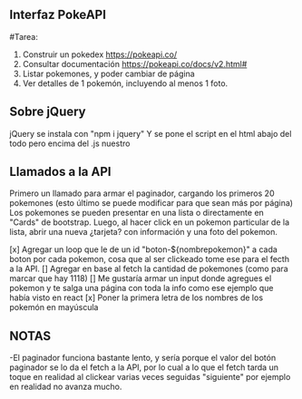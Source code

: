 ## Interfaz PokeAPI

#Tarea:

1. Construir un pokedex https://pokeapi.co/
2. Consultar documentación https://pokeapi.co/docs/v2.html#
3. Listar pokemones, y poder cambiar de página
4. Ver detalles de 1 pokemón, incluyendo al menos 1 foto.


## Sobre jQuery
jQuery se instala con "npm i jquery"
Y se pone el script en el html abajo del todo pero encima del .js nuestro 

## Llamados a la API

Primero un llamado para armar el paginador, cargando los primeros 20 pokemones (esto último se puede modificar para que sean más por página)
Los pokemones se pueden presentar en una lista o directamente en "Cards" de bootstrap.
Luego, al hacer click en un pokemon particular de la lista, abrir una nueva ¿tarjeta? con información y una foto del pokemon.

[x] Agregar un loop que le de un id "boton-${nombrepokemon}" a cada boton por cada pokemon, cosa que al ser clickeado tome ese 
    para el fecth a la API.
[] Agregar en base al fetch la cantidad de pokemones (como para marcar que hay 1118)
[] Me gustaría armar un input donde agregues el pokemon y te salga una página con toda la info como ese ejemplo que había visto en react
[x] Poner la primera letra de los nombres de los pokemón en mayúscula

## NOTAS
-El paginador funciona bastante lento, y sería porque el valor del botón paginador se lo da el fetch a la API, por lo cual
a lo que el fetch tarda un toque en realidad al clickear varias veces seguidas "siguiente" por ejemplo en realidad no avanza mucho.